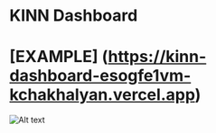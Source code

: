 # KINN Dashboard

# [EXAMPLE] (https://kinn-dashboard-esogfe1vm-kchakhalyan.vercel.app)
![Alt text](https://user-images.githubusercontent.com/10487372/218825403-f02231d1-81c7-4458-9f7d-017eb3aa7f97.gif "Optional title")
